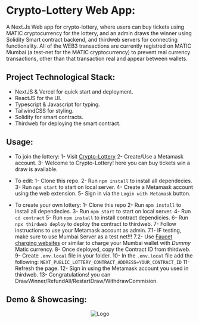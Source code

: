# Crypto-Lottery Web App:
A Next.Js Web app for crypto-lottery, where users can buy tickets using MATIC cryptocurrency for the lottery, and an admin draws the winner using Solidity Smart contract backend, and thirdweb servers for connecting functionality.
All of the WEB3 transactions are currently registred on MATIC Mumbai (a test-net for the MATIC cryptocurrency) to prevent real currency transactions, other than that transaction real and appear between wallets.

## Project Technological Stack:
* NextJS & Vercel for quick start and deployment.
* ReactJS for the UI.
* Typescript & Javascript for typing.
* TailwindCSS for styling.
* Solidity for smart contracts.
* Thirdweb for deploying the smart contract.

## Usage:
* To join the lottery:
      1- Visit [Crypto-Lottery](https://crypto-lottery-phi.vercel.app/)
      2- Create/Use a Metamask account.
      3- Welcome to Crypto-Lottery! here you can buy tickets win a draw is available.

* To edit:
      1- Clone this repo.
      2- Run `npm install` to install all dependecies.
      3- Run `npm start` to start on local server.
      4- Create a Metamask account using the web extension.
      5- Sign in via the `Login with Metamask` button.
      
* To create your own lottery:
      1- Clone this repo
      2- Run `npm install` to install all dependecies.
      3- Run `npm start` to start on local server.
      4- Run `cd contract`
      5- Run `npm install`  to install contract dependicies.
      6- Run `npx thirdweb deploy` to deploy the contract to thirdweb.
      7- Follow instructions to use your Metamask account as admin.
            7.1- IF testing, make sure to use Mumbai Server as a test net!!!
            7.2- Use [Faucet charging websites](https://faucet.polygon.technology/) or similar to charge your Mumbai wallet with *Dummy* Matic currency.
      8- Once deployed, copy the Contract ID from thirdweb.
      9- Create `.env.local` file in your folder.
      10- In the `.env.local` file add the following: `NEXT_PUBLIC_LOTTERY_CONTRACT_ADDRESS=YOUR_CONTRACT_ID`
      11- Refresh the page.
      12- Sign in using the Metamask account you used in thirdweb.
      13- Congratulations! you can DrawWinner/RefundAll/RestartDraw/WithdrawCommision.
 
 
 ## Demo & Showcasing:



<div align="center">
      <img src="https://th.bing.com/th/id/R.cf3f7639754e0dc19bbc1a5f1666e347?rik=Ath%2b%2bmDhk6YVaw&pid=ImgRaw&r=0" alt="Logo">
</div>
